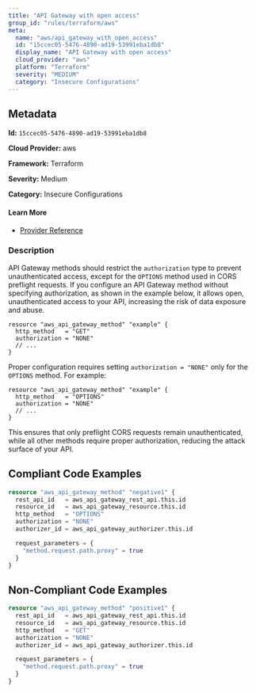 ```yaml
---
title: "API Gateway with open access"
group_id: "rules/terraform/aws"
meta:
  name: "aws/api_gateway_with_open_access"
  id: "15ccec05-5476-4890-ad19-53991eba1db8"
  display_name: "API Gateway with open access"
  cloud_provider: "aws"
  platform: "Terraform"
  severity: "MEDIUM"
  category: "Insecure Configurations"
---
```

## Metadata

**Id:** `15ccec05-5476-4890-ad19-53991eba1db8`

**Cloud Provider:** aws

**Framework:** Terraform

**Severity:** Medium

**Category:** Insecure Configurations

#### Learn More

 - [Provider Reference](https://registry.terraform.io/providers/hashicorp/aws/latest/docs/resources/api_gateway_method)

### Description

 API Gateway methods should restrict the `authorization` type to prevent unauthenticated access, except for the `OPTIONS` method used in CORS preflight requests. If you configure an API Gateway method without specifying authorization, as shown in the example below, it allows open, unauthenticated access to your API, increasing the risk of data exposure and abuse.

```
resource "aws_api_gateway_method" "example" {
  http_method   = "GET"
  authorization = "NONE"
  // ...
}
```

Proper configuration requires setting `authorization = "NONE"` only for the `OPTIONS` method. For example:

```
resource "aws_api_gateway_method" "example" {
  http_method   = "OPTIONS"
  authorization = "NONE"
  // ...
}
```

This ensures that only preflight CORS requests remain unauthenticated, while all other methods require proper authorization, reducing the attack surface of your API.


## Compliant Code Examples
```terraform
resource "aws_api_gateway_method" "negative1" {
  rest_api_id   = aws_api_gateway_rest_api.this.id
  resource_id   = aws_api_gateway_resource.this.id
  http_method   = "OPTIONS"
  authorization = "NONE"
  authorizer_id = aws_api_gateway_authorizer.this.id

  request_parameters = {
    "method.request.path.proxy" = true
  }
}

```
## Non-Compliant Code Examples
```terraform
resource "aws_api_gateway_method" "positive1" {
  rest_api_id   = aws_api_gateway_rest_api.this.id
  resource_id   = aws_api_gateway_resource.this.id
  http_method   = "GET"
  authorization = "NONE"
  authorizer_id = aws_api_gateway_authorizer.this.id

  request_parameters = {
    "method.request.path.proxy" = true
  }
}

```